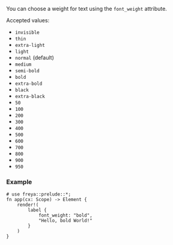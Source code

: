 You can choose a weight for text using the `font_weight` attribute.

Accepted values:

- `invisible`
- `thin`
- `extra-light`
- `light`
- `normal` (default)
- `medium`
- `semi-bold`
- `bold`
- `extra-bold`
- `black`
- `extra-black`
- `50`
- `100`
- `200`
- `300`
- `400`
- `500`
- `600`
- `700`
- `800`
- `900`
- `950`

### Example

```rust, no_run
# use freya::prelude::*;
fn app(cx: Scope) -> Element {
    render!(
        label {
            font_weight: "bold",
            "Hello, bold World!"
        }
    )
}
```
